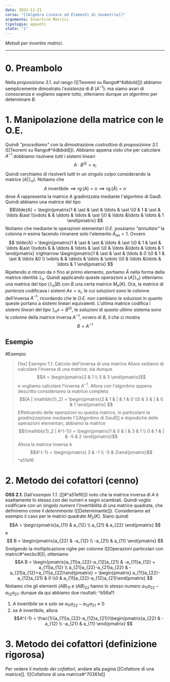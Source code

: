 ```yaml
---
data: 2023-11-21
corso: "[[Algebra Lineare ed Elementi di Geometria]]"
argomento: Invertire Matrici
tipologia: appunti
stato: "1"
---
```

*Metodi per invertire matrici.*
- - -
# 0. Preambolo
Nella *proposizione 3.1.* sul rango ([[Teoremi su Rango#^4dbbdd]]) abbiamo semplicemente dimostrato *l'esistenza* di $B$ ($A^{-1}$): ma siamo avari di conoscenza e vogliamo sapere tutto, otteniamo dunque un *algoritmo* per determinare $B$.
# 1. Manipolazione della matrice con le O.E.
Quindi *"procediamo"* con la dimostrazione *costruttiva* di *proposizione 3.1.* ([[Teoremi su Rango#^4dbbdd]]).
Abbiamo appena visto che per calcolare $A^{-1}$ dobbiamo risolvere *tutti* i sistemi lineari
$$A \cdot B^{(i)} = e_i $$
Quindi cerchiamo di risolverli *tutti* in un singolo colpo considerando la matrice $(A|\mathbb{1}_n)$.
Notiamo che
$$A \text{ invertibile} \implies \operatorname{rg}(A)=n \implies \operatorname{rg}(\tilde{A})=n$$
dove $\tilde{A}$ rappresenta la matrice $A$ gradinizzata mediante l'algoritmo di Gauß.
Quindi abbiamo una matrice del tipo
$$\tilde{A} = \begin{pmatrix}1 & \ast & \ast & \ldots & \ast \\0 & 1 & \ast & \ldots &\ast \\\vdots & & \ddots & \ldots & \ast \\0 & \ldots &\ldots & \ldots & 1 \end{pmatrix} $$
Notiamo che mediante le operazioni elementari *O.E.* possiamo *"annullare"* la colonna ${n}$-esima facendo rimanere solo l'elemento $\tilde{A}_{nn}=1$.
Ovvero
$$
\tilde{A} = \begin{pmatrix}1 & \ast & \ast & \ldots & \ast \\0 & 1 & \ast & \ldots &\ast \\\vdots & & \ddots & \ldots & \ast \\0 & \ldots &\ldots & \ldots & 1 \end{pmatrix} \rightarrow \begin{pmatrix}1 & \ast & \ast & \ldots & 0 \\0 & 1 & \ast & \ldots &0  \\ \vdots & & \ddots & \ldots & \vdots \\0 & \ldots &\ldots & \ldots & 1 \end{pmatrix} 
$$
Ripetendo *a ritroso* da $n$ fino al primo elemento, portiamo $\tilde{A}$ nella forma della matrice identità $\mathbb{1}_n$.
Quindi applicando queste operazioni a $(A|\mathbb{1}_n)$ otteniamo una matrice del tipo $(\mathbb{1}_n|B)$ con $B$ una certa matrice $M_n(K)$. 
Ora, la matrice di *partenza* codificava i sistemi $Ax = e_i$, le cui soluzioni sono le colonne dell'inversa $A^{-1}$, ricordando che le *O.E.* non cambiano le soluzioni in quanto queste portano a sistemi lineari equivalenti.
L'ultima matrice codifica i *sistemi lineari* del tipo $\mathbb{1}_n x = B^{(i)}$, le *soluzioni* di questo ultimo sistema sono le *colonne* della matrice inversa $A^{-1}$, ovvero di $B$, il che ci mostra
$$B = A^{-1} $$
## Esempio
#Esempio 
>[!ex] Esempio 1.1. Calcolo dell'inversa di una matrice
> Allora vediamo di calcolare l'inversa di una matrice; sia dunque
> $$A = \begin{pmatrix}2 & 1 \\ 5 & 3 \end{pmatrix}$$
> e vogliamo calcolare l'inversa $A^{-1}$. 
> Allora con l'algoritmo appena descritto consideriamo la matrice completa
> $$(A | \mathbb{1}_2) = \begin{pmatrix}2 & 1 & | & 1 & 0 \\5 & 3 & | & 0 & 1 \end{pmatrix} $$
> Effettuando delle operazioni su questa matrice, in particolare la *gradinizzazione* mediante l'[[Algoritmo di Gauß]] e dopodiché delle operazioni elementari, abbiamo la matrice
> $$(\mathbb{1}_2 | A^{-1}) = \begin{pmatrix}1 & 0 & | & 3 & 1 \\ 0 & 1 & | & -5 & 2 \end{pmatrix}$$
> Allora la matrice inversa è
> $$A^{-1} = \begin{pmatrix} 3 & -1 \\ -5 & 2\end{pmatrix}$$
^a51ef6
# 2. Metodo dei cofattori (cenno)
**OSS 2.1.** Dall'*esempio 1.1.* ([[#^a51ef6]]) noto che la matrice inversa di $A$ è esattamente lo stesso con dei numeri e segni scambiati.
Quindi voglio codificare con un *singolo numero* l'invertibilità di una matrice quadrata, che definiremo come il *determinante* ([[Determinante]]).
Consideriamo ad esempio il caso per le matrici quadrate $M_2(K)$.
Siano quindi
$$A = \begin{pmatrix}a_{11} & a_{12} \\ a_{21} & a_{22} \end{pmatrix} $$
e 
$$ B = \begin{pmatrix}a_{22} & -a_{12} \\ -a_{21} & a_{11} \end{pmatrix} $$
Svolgendo la moltiplicazione righe per colonne ([[Operazioni particolari con matrici#^eecbc9]]), otteniamo 
$$A B = \begin{pmatrix}a_{11}a_{22}-a_{12}a_{21} & -a_{11}a_{12} + a_{11}a_{12} \\ a_{21}a_{22}-a_{21}a_{22} & -a_{21}a_{12}+a_{11}a_{22}\end{pmatrix} = \begin{pmatrix} a_{11}a_{22}-a_{12}a_{21} & 0 \\0 & a_{11}a_{22}-a_{12}a_{21}\end{pmatrix} $$
Notiamo che gli elementi $(AB)_{11}$ e $(AB)_{22}$ hanno lo stesso numero $a_{11}a_{22}-a_{12}a_{21}$: dunque da qui abbiamo due risultati: ^b56a11
1) $A$ invertibile se e solo se $a_{11}a_{22}-a_{12}a_{21} \neq 0$
2) se $A$ invertibile, allora 
$$A^{-1} = \frac{1}{a_{11}a_{22}-a_{12}a_{21}}\begin{pmatrix}a_{22} & -a_{12} \\ -a_{21} & a_{11} \end{pmatrix} $$
# 3. Metodo dei cofattori (definizione rigorosa)
Per vedere il *metodo dei cofattori*, andare alla pagina [[Cofattore di una matrice]].
![[Cofattore di una matrice#^70361d]]
